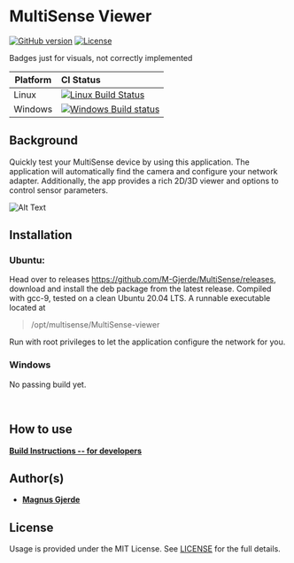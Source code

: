 # MultiSense Viewer

[![GitHub version](https://img.shields.io/badge/version-v0.1.0-blue.svg)](https://github.com/yilber/readme-boilerplate)
[![License](https://img.shields.io/github/license/yilber/readme-boilerplate.svg)](https://github.com/Yilber/readme-boilerplate/blob/master/LICENSE)
<!---
 [![Backers on Patreon](https://img.shields.io/badge/backer-Patreon-orange.svg)](https://www.patreon.com/yilber) [![Backers on Paypal](https://img.shields.io/badge/backer-Paypal-blue.svg)](https://www.paypal.me/Yilber) -->

Badges just for visuals, not correctly implemented

| Platform | CI Status                                                                                                                                                                    |
|----------|:-----------------------------------------------------------------------------------------------------------------------------------------------------------------------------|
| Linux    | [![Linux Build Status](https://ci.appveyor.com/api/projects/status/abynv8xd75m26qo9/branch/master?svg=true)](https://ci.appveyor.com/project/ianfixes/arduino-ci)            |
| Windows  | [![Windows Build status](http://badges.herokuapp.com/travis/Arduino-CI/arduino_ci?env=BADGE=linux&label=build&branch=master)](https://travis-ci.org/Arduino-CI/arduino_ci)   |

## Background
Quickly test your MultiSense device by using this application. The application will automatically find the camera and configure your network adapter. Additionally, the app provides a rich 2D/3D viewer and options to control sensor parameters.

![Alt Text](https://www.dropbox.com/s/wls1uyybdgs3t6c/usage.gif?dl=0)


## Installation
### Ubuntu:
Head over to releases https://github.com/M-Gjerde/MultiSense/releases, download and install the deb package from the latest release. Compiled with gcc-9, tested on a clean Ubuntu 20.04 LTS.
A runnable executable located at 
> /opt/multisense/MultiSense-viewer

Run with root privileges to let the application configure the network for you.

### Windows
No passing build yet.

<br>

## How to use

[**Build Instructions -- for developers**](https://github.com/M-Gjerde/MultiSense/blob/master/docs/BUILD.md)

## Author(s)

* [**Magnus Gjerde**](https://github.com/M-Gjerde/)

## License

Usage is provided under the MIT License. See [LICENSE](https://github.com/M-Gjerde/MultiSense/blob/master/LICENSE) for the full details.

